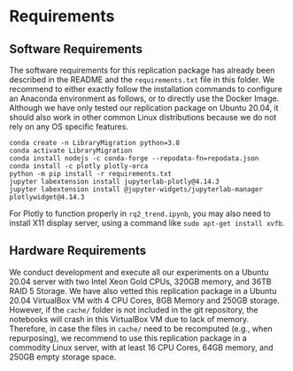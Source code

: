 # Requirements

## Software Requirements

The software requirements for this replication package has already been described in the README and the `requirements.txt` file in this folder. We recommend to either exactly follow the installation commands to configure an Anaconda environment as follows, or to directly use the Docker Image. Although we have only tested our replication package on Ubuntu 20.04, it should also work in other common Linux distributions because we do not rely on any OS specific features.

```shell script
conda create -n LibraryMigration python=3.8
conda activate LibraryMigration
conda install nodejs -c conda-forge --repodata-fn=repodata.json
conda install -c plotly plotly-orca
python -m pip install -r requirements.txt
jupyter labextension install jupyterlab-plotly@4.14.3
jupyter labextension install @jupyter-widgets/jupyterlab-manager plotlywidget@4.14.3
```

For Plotly to function properly in `rq2_trend.ipynb`, you may also need to install X11 display server, using a command like `sudo apt-get install xvfb`.

## Hardware Requirements

We conduct development and execute all our experiments on a Ubuntu 20.04 server with two Intel Xeon Gold CPUs, 320GB memory, and 36TB RAID 5 Storage. We have also vetted this replication package in a Ubuntu 20.04 VirtualBox VM with 4 CPU Cores, 8GB Memory and 250GB storage. However, if the `cache/` folder is not included in the git repository, the notebooks will crash in this VirtualBox VM due to lack of memory. Therefore, in case the files in `cache/` need to be recomputed (e.g., when repurposing), we recommend to use this replication package in a commodity Linux server, with at least 16 CPU Cores, 64GB memory, and 250GB empty storage space.
